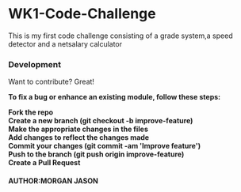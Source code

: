 # WK1-Code-Challenge

<p>This  is my first code challenge consisting of a grade system,a speed detector and a netsalary calculator</p>

<h3>Development</h3>
 <p>Want to contribute? Great!<b>

To fix a bug or enhance an existing module, follow these steps:<b>

Fork the repo<br>
Create a new branch (git checkout -b improve-feature)<br>
Make the appropriate changes in the files<br>
Add changes to reflect the changes made<br>
Commit your changes (git commit -am 'Improve feature')<br>
Push to the branch (git push origin improve-feature)<br>
Create a Pull Request<br></p>

<h4>AUTHOR:MORGAN JASON</h4>
